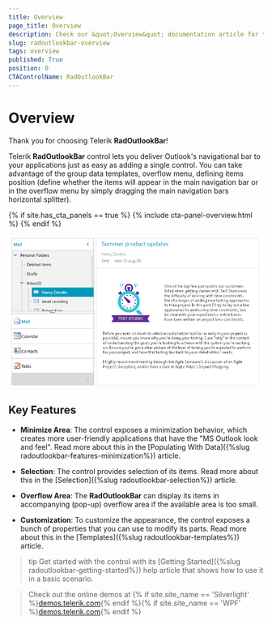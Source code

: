 ```yaml
---
title: Overview
page_title: Overview
description: Check our &quot;Overview&quot; documentation article for the RadOutlookBar {{ site.framework_name }} control.
slug: radoutlookbar-overview
tags: overview
published: True
position: 0
CTAControlName: RadOutlookBar
---
```


# Overview

Thank you for choosing Telerik __RadOutlookBar__!				

Telerik __RadOutlookBar__ control lets you deliver Outlook's navigational bar to your applications just as easy as adding a single control. You can take advantage of the group data templates, overflow menu, defining items position (define whether the items will appear in the main navigation bar or in the overflow menu by simply dragging the main navigation bars horizontal splitter).		

{% if site.has_cta_panels == true %}
{% include cta-panel-overview.html %}
{% endif %}		

![RadOutlookBAr](images/outlook_overview2.PNG)

## Key Features

* __Minimize Area__: The control exposes a minimization behavior, which creates more user-friendly applications that have the "MS Outlook look and feel". Read more about this in the [Populating With Data]({%slug radoutlookbar-features-minimization%}) article.

* __Selection__: The control provides selection of its items. Read more about this in the [Selection]({%slug radoutlookbar-selection%}) article.

* __Overflow Area__: The __RadOutlookBar__ can display its items in accompanying (pop-up) overflow area if the available area is too small.

* __Customization__: To customize the appearance, the control exposes a bunch of properties that you can use to modify its parts. Read more about this in the [Templates]({%slug radoutlookbar-templates%}) article.

>tip Get started with the control with its [Getting Started]({%slug radoutlookbar-getting-started%}) help article that shows how to use it in a basic scenario.

> Check out the online demos at {% if site.site_name == 'Silverlight' %}[demos.telerik.com](https://demos.telerik.com/silverlight/#OutlookBar/FirstLook){% endif %}{% if site.site_name == 'WPF' %}[demos.telerik.com](https://demos.telerik.com/wpf/){% endif %}

